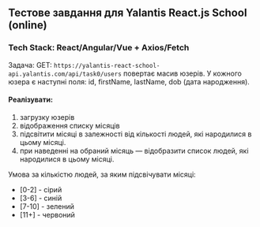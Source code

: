 ## Тестове завдання для Yalantis React.js School (online)

### Tech Stack: React/Angular/Vue + Axios/Fetch
Задача: 
GET: `https://yalantis-react-school-api.yalantis.com/api/task0/users` повертає масив юзерів. У кожного юзера є наступні поля: id, firstName, lastName, dob (дата народження). 


#### Реалізувати:
1) загрузку юзерів
1) відображення списку місяців
1) підсвітити місяці в залежності від кількості людей, які народилися в цьому місяці.
1) при наведенні на обраний місяць — відобразити список людей, які народилися в цьому місяці.


Умова за кількістю людей, за яким підсвічувати місяці:
* [0-2] - сірий
* [3-6] - синій
* [7-10] - зелений
* [11+] - червоний
